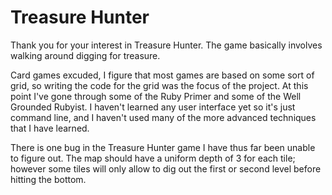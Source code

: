 Treasure Hunter
===
Thank you for your interest in Treasure Hunter. The game basically involves walking around digging for treasure.

Card games excuded, I figure that most games are based on some sort of grid, so writing the code for the grid was the focus of the project. At this point I've gone through some of the Ruby Primer and some of the Well Grounded Rubyist. I haven't learned any user interface yet so it's just command line, and I haven't used many of the more advanced techniques that I have learned.

There is one bug in the Treasure Hunter game I have thus far been unable to figure out. The map should have a uniform depth of 3 for each tile; however some tiles will only allow to dig out the first or second level before hitting the bottom.
